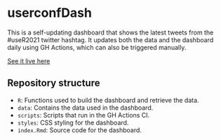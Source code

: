 # userconfDash

<!-- badges: start -->
<!-- badges: end -->

This is a self-updating dashboard that shows the latest tweets from the #useR2021 twitter hashtag. It updates both the data and the dashboard daily using GH Actions, which can also be triggered manually.

[See it live here](https://jvfe.github.io/userconfDash/)

## Repository structure

- `R`: Functions used to build the dashboard and retrieve the data.
- `data`: Contains the data used in the dashboard.
- `scripts`: Scripts that run in the GH Actions CI.
- `styles`: CSS styling for the dashboard.
- `index.Rmd`: Source code for the dashboard.

